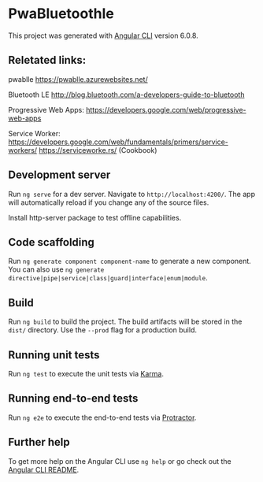 # PwaBluetoothle

This project was generated with [Angular CLI](https://github.com/angular/angular-cli) version 6.0.8.

## Reletated links:
pwablle
https://pwablle.azurewebsites.net/

Bluetooth LE
http://blog.bluetooth.com/a-developers-guide-to-bluetooth

Progressive Web Apps:
https://developers.google.com/web/progressive-web-apps

Service Worker:
https://developers.google.com/web/fundamentals/primers/service-workers/
https://serviceworke.rs/ (Cookbook)

## Development server

Run `ng serve` for a dev server. Navigate to `http://localhost:4200/`. The app will automatically reload if you change any of the source files.

Install http-server package to test offline capabilities.

## Code scaffolding

Run `ng generate component component-name` to generate a new component. You can also use `ng generate directive|pipe|service|class|guard|interface|enum|module`.

## Build

Run `ng build` to build the project. The build artifacts will be stored in the `dist/` directory. Use the `--prod` flag for a production build.

## Running unit tests

Run `ng test` to execute the unit tests via [Karma](https://karma-runner.github.io).

## Running end-to-end tests

Run `ng e2e` to execute the end-to-end tests via [Protractor](http://www.protractortest.org/).

## Further help

To get more help on the Angular CLI use `ng help` or go check out the [Angular CLI README](https://github.com/angular/angular-cli/blob/master/README.md).
